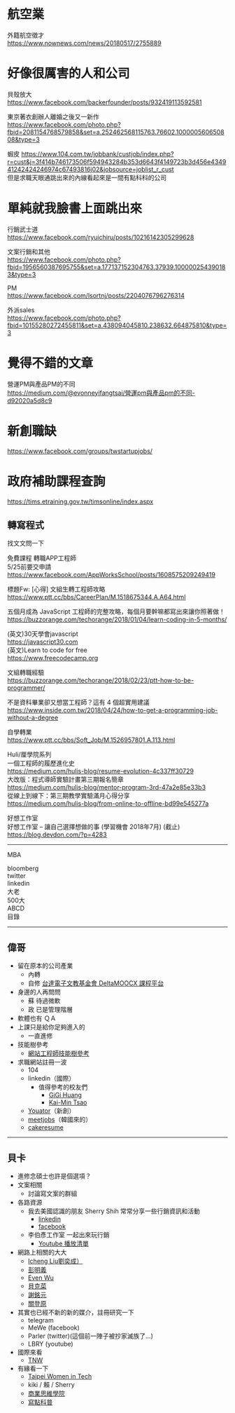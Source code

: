 

# 航空業
外籍航空徵才  
https://www.nownews.com/news/20180517/2755889  

# 好像很厲害的人和公司

貝殼放大  
https://www.facebook.com/backerfounder/posts/932419113592581  
  
東京著衣創辦人離婚之後又一新作  
https://www.facebook.com/photo.php?fbid=2081154768579858&set=a.252462568115763.76602.100000560650808&type=3  

蝦皮
https://www.104.com.tw/jobbank/custjob/index.php?r=cust&j=3f414b746173506f594943284b353d6643f4149723b3d456e434941242424246974c67493816j02&jobsource=joblist_r_cust  
但是求職天眼通跳出來的內線看起來是一間有點科科的公司  

# 單純就我臉書上面跳出來
行銷武士道  
https://www.facebook.com/ryuichiru/posts/10216142305299628  

文案行銷和其他  
https://www.facebook.com/photo.php?fbid=1956560387695755&set=a.177137152304763.37939.100000254390183&type=3  

PM  
https://www.facebook.com/lsortnj/posts/2204076796276314  

外派sales  
https://www.facebook.com/photo.php?fbid=10155280272455811&set=a.438094045810.238632.664875810&type=3  

# 覺得不錯的文章  
營運PM與產品PM的不同  
https://medium.com/@evonneyifangtsai/營運pm與產品pm的不同-d92020a5d8c9  

# 新創職缺
https://www.facebook.com/groups/twstartupjobs/  

# 政府補助課程查詢
https://tims.etraining.gov.tw/timsonline/index.aspx  

## 轉寫程式

找文文問一下

免費課程
轉職APP工程師    
5/25前要交申請  
https://www.facebook.com/AppWorksSchool/posts/1608575209249419

標題Fw: [心得] 文組生轉工程師攻略  
https://www.ptt.cc/bbs/CareerPlan/M.1518675344.A.A64.html  

五個月成為 JavaScript 工程師的完整攻略，每個月要幹嘛都寫出來讓你照著做！  
https://buzzorange.com/techorange/2018/01/04/learn-coding-in-5-months/  

(英文)30天學會javascript  
https://javascript30.com  
(英文)Learn to code for free  
https://www.freecodecamp.org
  
文組轉職經驗  
https://buzzorange.com/techorange/2018/02/23/ptt-how-to-be-programmer/
  
不是資科畢業卻又想當工程師？這有 4 個超實用建議  
https://www.inside.com.tw/2018/04/24/how-to-get-a-programming-job-without-a-degree  

自學轉業  
https://www.ptt.cc/bbs/Soft_Job/M.1526957801.A.113.html  


Huli/厘學院系列  
一個工程師的履歷進化史  
https://medium.com/hulis-blog/resume-evolution-4c337ff30729  
大改版：程式導師實驗計畫第三期報名簡章  
https://medium.com/hulis-blog/mentor-program-3rd-47a2e85e33b3  
從線上到線下：第三期教學實驗滿月心得分享  
https://medium.com/hulis-blog/from-online-to-offline-bd99e545277a  

  
好想工作室  
好想工作室 – 讓自己選擇想做的事 (學習機會 2018年7月) (截止)  
https://blog.devdon.com/?p=4283  

---
MBA  
  
bloomberg  
twitter  
linkedin  
大老  
500大  
ABCD  
目錄  

---
## 偉哥
- 留在原本的公司產業
    - 內轉
    - 自修 [台達電子文教基金會 DeltaMOOCX 課程平台](https://www.facebook.com/deltamoocx)
- 身邊的人再問問
    - 蘇 待過微軟
    - 政 已是管理階層
- 軟體也有 ＱＡ
- 上課只是給你足夠進入的
    - 一直進修
- 技能樹參考
    - [網站工程師技能樹參考](https://github.com/goodjack/developer-roadmap-chinese)
- 求職網站註冊一波
    - 104 
    - linkedin（國際）
        - 值得參考的校友們
            - [GiGi Huang](https://www.linkedin.com/in/gigihuang/)
            - [Kai-Min Tsao](https://www.linkedin.com/in/kai-min-tsao-a5078385/)
    - [Youator](https://www.yourator.co/)（新創）
    - [meetjobs](https://meet.jobs/)（韓國來的）
    - [cakeresume](https://www.cakeresume.com/zh-TW)

---
## 貝卡
- 進修念碩士也許是個選項？
- 文案相關
    - 討論寫文案的群組
- 各路資源
    - 我去美國認識的朋友 Sherry Shih 常常分享一些行銷資訊和活動
        - [linkedin](https://www.linkedin.com/in/sherry-shih/)
        - [facebook](https://www.facebook.com/hisherryshih)
    - 李伯彥工作室 一起出來玩行銷
        - [Youtube 播放清單](https://youtube.com/playlist?list=PLrQG_tYv82k42jZQTof9nWI0GIh4Ud0yp)
- 網路上相關的大大
    - [Icheng Liu劉奕成）](https://www.facebook.com/icheng.liu)
    - [彭明義](https://www.facebook.com/mingipeng)
    - [Even Wu](https://www.facebook.com/evenwu) 
    - [貝克菜](https://www.facebook.com/InceptionPlanter)
    - [謝銘元](https://www.facebook.com/xmy1108)
    - [關登原](https://www.facebook.com/jackylec)
- 其實也已經不新的新的媒介，註冊研究一下
    - telegram
    - MeWe (facebook)
    - Parler (twitter)(這個前一陣子被抄家滅族了...)
    - LBRY (youtube)
- 國際來看
    - [TNW](https://thenextweb.com/conference)
- 有緣看一下
    - [Taipei Women in Tech](https://www.facebook.com/groups/420817431404071/)
    - kiki / 賴 / Sherry
    - [商業思維學院](https://www.facebook.com/%E5%95%86%E6%A5%AD%E6%80%9D%E7%B6%AD%E5%AD%B8%E9%99%A2-103829960984125)
    - [寫點科普](https://www.facebook.com/kopuchat)